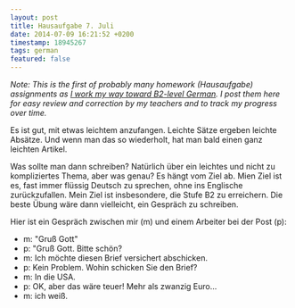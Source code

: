 ```yaml
---
layout: post
title: Hausaufgabe 7. Juli
date: 2014-07-09 16:21:52 +0200
timestamp: 18945267
tags: german
featured: false
---
```


_Note: This is the first of probably many homework (Hausaufgabe) assignments as [I work my way toward B2-level German](/projects/german). I post them here for easy review and correction by my teachers and to track my progress over time._

Es ist gut, mit etwas leichtem anzufangen. Leichte Sätze ergeben leichte Absätze. Und wenn man das so wiederholt, hat man bald einen ganz leichten Artikel.

Was sollte man dann schreiben? Natürlich über ein leichtes und nicht zu kompliziertes Thema, aber was genau? Es hängt vom Ziel ab. Mien Ziel ist es, fast immer flüssig Deutsch zu sprechen, ohne ins Englische zurückzufallen. Mein Ziel ist insbesondere, die Stufe B2 zu erreichern. Die beste Übung wäre dann vielleicht, ein Gespräch zu schreiben.

Hier ist ein Gespräch zwischen mir (m) und einem Arbeiter bei der Post (p):

 - m: "Gruß Gott"
 - p: "Gruß Gott. Bitte schön?
 - m: Ich möchte diesen Brief versichert abschicken.
 - p: Kein Problem. Wohin schicken Sie den Brief?
 - m: In die USA.
 - p: OK, aber das wäre teuer! Mehr als zwanzig Euro...
 - m: ich weiß.
